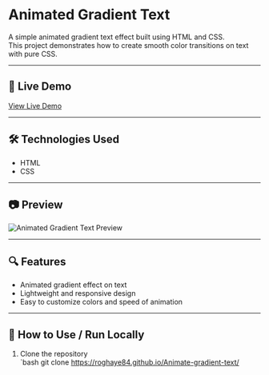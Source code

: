 # Animated Gradient Text

A simple animated gradient text effect built using HTML and CSS.  
This project demonstrates how to create smooth color transitions on text with pure CSS.

---

## 🌟 Live Demo

[View Live Demo](https://roghaye84.github.io/Animate-gradient-text/)

---

## 🛠 Technologies Used

- HTML  
- CSS  

---

## 📷 Preview

![Animated Gradient Text Preview](https://github.com/roghaye84/Animate-gradient-text/tree/main/assets)

---

## 🔍 Features

- Animated gradient effect on text  
- Lightweight and responsive design  
- Easy to customize colors and speed of animation

---

## 🚀 How to Use / Run Locally

1. Clone the repository  
   `bash
   git clone <https://roghaye84.github.io/Animate-gradient-text/>
